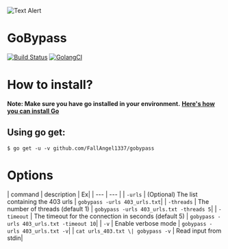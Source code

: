 
![Text Alert](https://vsoch.github.io/assets/images/posts/learning-go/gophercises_jumping.gif)

# GoBypass
[![Build Status](https://travis-ci.org/dwyl/esta.svg?branch=master)](https://travis-ci.org/dwyl/esta)
[![GolangCI](https://golangci.com/badges/github.com/moul/golang-repo-template.svg)](https://golangci.com/r/github.com/moul/golang-repo-template)


# How to install?
**Note: Make sure you have go installed in your environment.**
**[Here's how you can install Go](https://golang.org/doc/install)**

## Using go get:

`$ go get -u -v github.com/FallAngel1337/gobypass`


# Options
| command | description | Ex|
| --- | --- |
| `-urls` | (Optional) The list containing the 403 urls | `gobypass -urls 403_urls.txt`|
| `-threads` | The number of threads (default 1) | `gobypass -urls 403_urls.txt -threads 5`|
| `-timeout` | The timeout for the connection in seconds (default 5) | `gobypass -urls 403_urls.txt -timeout 10`|
| `-v` |  Enable verbose mode | `gobypass -urls 403_urls.txt -v`|
| `cat urls_403.txt \| gobypass -v` | Read input from stdin|